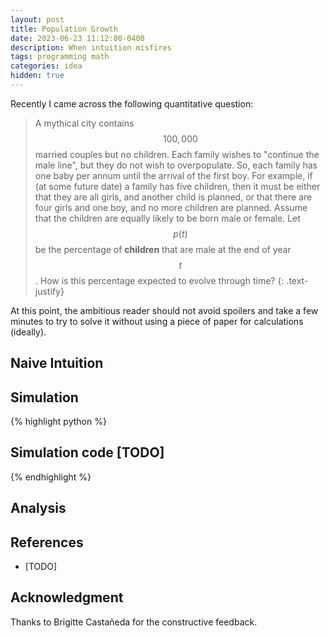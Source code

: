 ```yaml
---
layout: post
title: Population Growth
date: 2023-06-23 11:12:00-0400
description: When intuition misfires
tags: programming math
categories: idea
hidden: true
---
```


Recently I  came across the following quantitative question:

>A mythical city contains $$100,000$$ married couples but no children. Each family wishes to "continue the male line", but they do not wish to overpopulate. So, each family has one baby per annum until the arrival of the first boy. For example, if (at some future date) a family has five children, then it must be either that they are all girls, and another child is planned, or that there are four girls and one boy, and no more children are planned. Assume that the children are equally likely to be born male or female. 
Let $$p(t)$$ be the percentage of **children** that are male at the end of year $$t$$.  How is this percentage expected to evolve through time?
{: .text-justify} 

At this point, the ambitious reader should not avoid spoilers and take a few minutes to try to solve it without using a piece of paper for calculations (ideally). 

## Naive Intuition

## Simulation 
{% highlight python %}

## Simulation code [TODO]

{% endhighlight %}

## Analysis 


## References

* [TODO]

## Acknowledgment
Thanks to Brigitte Castañeda for the constructive feedback.  
